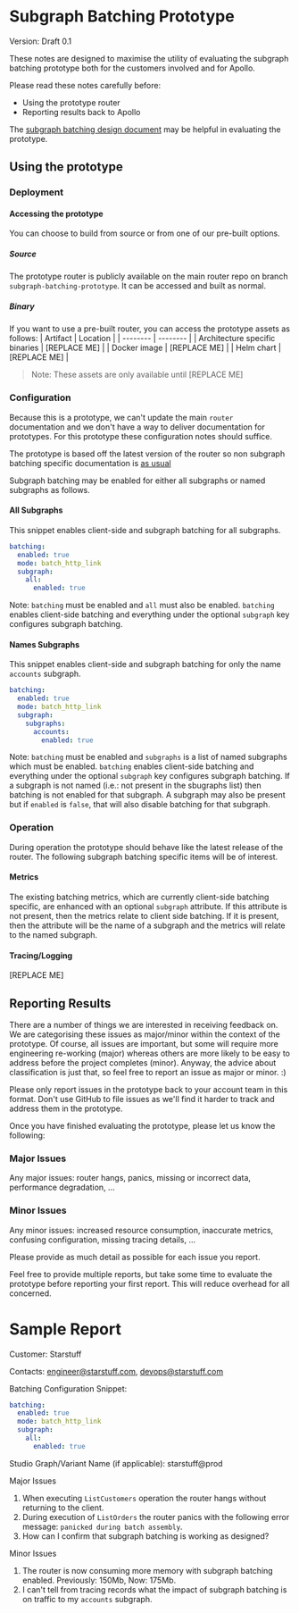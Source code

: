 # Subgraph Batching Prototype
Version: Draft 0.1

These notes are designed to maximise the utility of evaluating the subgraph batching prototype both for the customers involved and for Apollo.

Please read these notes carefully before:
 - Using the prototype router 
 - Reporting results back to Apollo

The [subgraph batching design document](https://docs.google.com/document/d/1KlGgNCm1sQWc-tYs2oqHauMBIYdrtlpIELySZDAnISE/edit?usp=sharing) may be helpful in evaluating the prototype.

## Using the prototype

### Deployment

#### Accessing the prototype

You can choose to build from source or from one of our pre-built options.

##### Source

The prototype router is publicly available on the main router repo on branch `subgraph-batching-prototype`. It can be accessed and built as normal.

##### Binary

If you want to use a pre-built router, you can access the prototype assets as follows:
| Artifact | Location |
| -------- | -------- |
| Architecture specific binaries | [REPLACE ME] |
| Docker image | [REPLACE ME] |
| Helm chart | [REPLACE ME] |

> Note: These assets are only available until [REPLACE ME]

### Configuration

Because this is a prototype, we can't update the main `router` documentation and we don't have a way to deliver documentation for prototypes. For this prototype these configuration notes should suffice.

The prototype is based off the latest version of the router so non subgraph batching specific documentation is [as usual](https://www.apollographql.com/docs/router/)

Subgraph batching may be enabled for either all subgraphs or named subgraphs as follows.

#### All Subgraphs

This snippet enables client-side and subgraph batching for all subgraphs.

```yaml
batching:
  enabled: true
  mode: batch_http_link
  subgraph:
    all:
      enabled: true
```
Note: `batching` must be enabled and `all` must also be enabled. `batching` enables client-side batching and everything under the optional `subgraph` key configures subgraph batching.

#### Names Subgraphs

This snippet enables client-side and subgraph batching for only the name `accounts` subgraph.

```yaml
batching:
  enabled: true
  mode: batch_http_link
  subgraph:
    subgraphs:
      accounts:
        enabled: true
```
Note: `batching` must be enabled and `subgraphs` is a list of named subgraphs which must be enabled. `batching` enables client-side batching and everything under the optional `subgraph` key configures subgraph batching. If a subgraph is not named (i.e.: not present in the sbugraphs list) then batching is not enabled for that subgraph. A subgraph may also be present but if `enabled` is `false`, that will also disable batching for that subgraph.

### Operation

During operation the prototype should behave like the latest release of the router. The following subgraph batching specific items will be of interest.

#### Metrics

The existing batching metrics, which are currently client-side batching specific, are enhanced with an optional `subgraph` attribute. If this attribute is not present, then the metrics relate to client side batching. If it is present, then the attribute will be the name of a subgraph and the metrics will relate to the named subgraph.

#### Tracing/Logging

[REPLACE ME]

## Reporting Results

There are a number of things we are interested in receiving feedback on. We are categorising these issues as major/minor within the context of the prototype. Of course, all issues are important, but some will require more engineering re-working (major) whereas others are more likely to be easy to address before the project completes (minor). Anyway, the advice about classification is just that, so feel free to report an issue as major or minor. :)

Please only report issues in the prototype back to your account team in this format. Don't use GitHub to file issues as we'll find it harder to track and address them in the prototype.

Once you have finished evaluating the prototype, please let us know the following:

### Major Issues

Any major issues: router hangs, panics, missing or incorrect data, performance degradation, ...

### Minor Issues

Any minor issues: increased resource consumption, inaccurate metrics, confusing configuration, missing tracing details, ...

Please provide as much detail as possible for each issue you report.

Feel free to provide multiple reports, but take some time to evaluate the prototype before reporting your first report. This will reduce overhead for all concerned.

# Sample Report

Customer: Starstuff

Contacts: engineer@starstuff.com, devops@starstuff.com

Batching Configuration Snippet:
```yaml
batching:
  enabled: true
  mode: batch_http_link
  subgraph:
    all:
      enabled: true
```
Studio Graph/Variant Name (if applicable): starstuff@prod

Major Issues

1. When executing `ListCustomers` operation the router hangs without returning to the client.
2. During execution of `ListOrders` the router panics with the following error message: `panicked during batch assembly`.
3. How can I confirm that subgraph batching is working as designed?

Minor Issues

1. The router is now consuming more memory with subgraph batching enabled. Previously: 150Mb, Now: 175Mb.
2. I can't tell from tracing records what the impact of subgraph batching is on traffic to my `accounts` subgraph.
